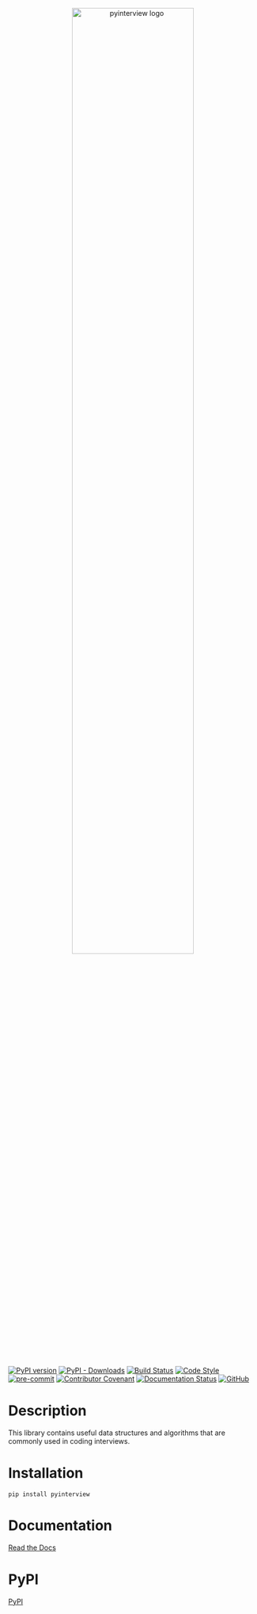 <p align="center">
  <img width=70% height=auto src="https://github.com/marwanhawari/pyinterview/blob/main/docs/pyinterview_logo.png" alt="pyinterview logo"/>
</p>

[![PyPI version](https://badge.fury.io/py/pyinterview.svg)](https://badge.fury.io/py/pyinterview)
[![PyPI - Downloads](https://img.shields.io/pypi/dm/pyinterview)](https://pypi.org/project/pyinterview/)
[![Build Status](https://github.com/marwanhawari/pyinterview/actions/workflows/build.yml/badge.svg)](https://github.com/marwanhawari/pyinterview/actions)
[![Code Style](https://img.shields.io/badge/code%20style-black-000000.svg)](https://github.com/psf/black)
[![pre-commit](https://img.shields.io/badge/pre--commit-enabled-brightgreen?logo=pre-commit&logoColor=white)](https://github.com/pre-commit/pre-commit)
[![Contributor Covenant](https://img.shields.io/badge/Contributor%20Covenant-2.1-4baaaa.svg)](CODE_OF_CONDUCT.md)
[![Documentation Status](https://readthedocs.org/projects/pyinterview/badge/?version=latest)](https://pyinterview.readthedocs.io/en/latest/?badge=latest)
[![GitHub](https://img.shields.io/github/license/marwanhawari/pyinterview?color=blue)](LICENSE)

# Description
This library contains useful data structures and algorithms that are commonly used in coding interviews.

# Installation
```
pip install pyinterview
```

# Documentation
[Read the Docs](https://pyinterview.readthedocs.io)

# PyPI
[PyPI](https://pypi.org/project/pyinterview/)